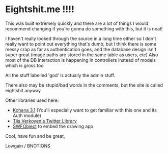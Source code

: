 # Eightshit.me !!!!

This was built extremely quickly and there are a lot of things I would recommend changing if you're gonna do something with this, but it is neat!

I haven't really looked through the source in a long time either so I don't really want to point out everything that's dumb, but I think there is some messy crap as far as authentication goes, and the database design isn't super great (image paths are stored in the same table as users, etc) Also most of the DB interaction is happening in controllers instead of models which is gross too

All the stuff labelled 'god' is actually the admin stuff.

There also may be stupid/bad words in the comments, but the site is called eightshit anyway

Other libraries used here:
* [Kohana 3.1](http://kohanaframework.org) (You'll especially want to get familiar with this one and its Auth module)
* [Tijs Verkoyen's Twitter Library](http://classes.verkoyen.eu/twitter/)
* [SWFObject](http://code.google.com/p/swfobject/) to embed the drawing app
 
Cool, have fun and be great,

Lowgain / BNOTIONS